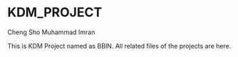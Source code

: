 # KDM_PROJECT

Cheng Sho
Muhammad Imran

This is KDM Project named as BBIN. All related files of the projects are here.
